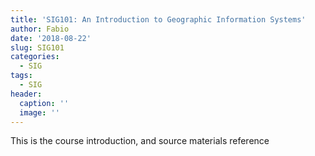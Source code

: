 ```yaml
---
title: 'SIG101: An Introduction to Geographic Information Systems'
author: Fabio
date: '2018-08-22'
slug: SIG101
categories:
  - SIG
tags:
  - SIG
header:
  caption: ''
  image: ''
---
```


This is the course introduction, and source materials reference